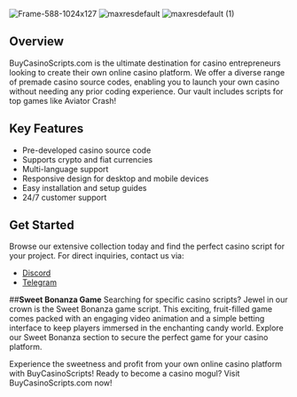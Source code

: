 
![Frame-588-1024x127](https://github.com/CasinoStart/sweet-bonanza-source-code/assets/171161701/da8ad3a2-2d99-4b7b-8039-2459618cabe7)
![maxresdefault](https://github.com/CasinoStart/sweet-bonanza-source-code/assets/171161701/f62eed09-014c-4d54-889b-b4d31332c6f2)
![maxresdefault (1)](https://github.com/CasinoStart/sweet-bonanza-source-code/assets/171161701/53e096e6-bf11-4827-80cd-febc99c5d50d)

## Overview
BuyCasinoScripts.com is the ultimate destination for casino entrepreneurs looking to create their own online casino platform. We offer a diverse range of premade casino source codes, enabling you to launch your own casino without needing any prior coding experience. Our vault includes scripts for top games like Aviator Crash!

## Key Features
* Pre-developed casino source code
* Supports crypto and fiat currencies
* Multi-language support
* Responsive design for desktop and mobile devices
* Easy installation and setup guides
* 24/7 customer support

## Get Started
Browse our extensive collection today and find the perfect casino script for your project. For direct inquiries, contact us via:

* [Discord](https://discord.com/invite/cryptocasino)
* [Telegram](https://t.me/script017)

##**Sweet Bonanza Game**
Searching for specific casino scripts? Jewel in our crown is the Sweet Bonanza game script. This exciting, fruit-filled game comes packed with an engaging video animation and a simple betting interface to keep players immersed in the enchanting candy world. Explore our Sweet Bonanza section to secure the perfect game for your casino platform.

Experience the sweetness and profit from your own online casino platform with BuyCasinoScripts!
Ready to become a casino mogul? Visit BuyCasinoScripts.com now!

